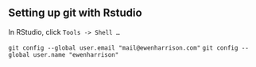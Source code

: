 ## Setting up git with Rstudio

In RStudio, click `Tools -> Shell …`

`git config --global user.email "mail@ewenharrison.com"`
`git config --global user.name "ewenharrison"`